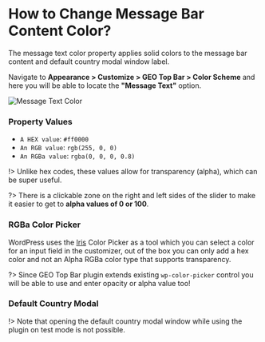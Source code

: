 # How to Change Message Bar Content Color?

The message text color property applies solid colors to the message bar content and default country modal window label.

Navigate to **Appearance > Customize > GEO Top Bar > Color Scheme** and here you will be able to locate the **"Message Text"** option.

![Message Text Color](http://res.cloudinary.com/mypreview/image/upload/v1492223475/message-text-color_x8t4c3.gif)

### Property Values

* ```A HEX value```: ```#ff0000```
* ```An RGB value```: ```rgb(255, 0, 0)```
* ```An RGBa value```: ```rgba(0, 0, 0, 0.8)```

!> Unlike hex codes, these values allow for transparency (alpha), which can be super useful.

?> There is a clickable zone on the right and left sides of the slider to make it easier to get to **alpha values of 0 or 100**.

### RGBa Color Picker

WordPress uses the [Iris](http://automattic.github.io/Iris/) Color Picker as a tool which you can select a color for an input field in the customizer, out of the box you can only add a hex color and not an Alpha RGBa color type that supports transparency.

?> Since GEO Top Bar plugin extends existing ```wp-color-picker``` control you will be able to use and enter opacity or alpha value too!

### Default Country Modal

!> Note that opening the default country modal window while using the plugin on test mode is not possible.

